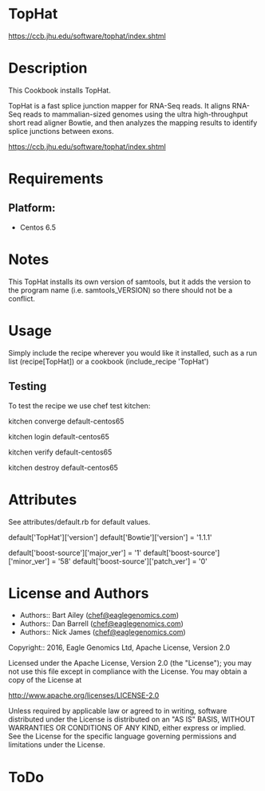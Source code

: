 # TopHat

https://ccb.jhu.edu/software/tophat/index.shtml

Description
===========
This Cookbook installs TopHat.

TopHat is a fast splice junction mapper for RNA-Seq reads. It aligns RNA-Seq reads to 
mammalian-sized genomes using the ultra high-throughput short read aligner 
Bowtie, and then analyzes the mapping results to identify splice junctions 
between exons.

https://ccb.jhu.edu/software/tophat/index.shtml 

Requirements
============

## Platform:

* Centos 6.5

Notes
=====
This TopHat installs its own version of samtools, but it adds the version to the program name (i.e. samtools_VERSION) so there should not be a conflict. 

Usage
=====
Simply include the recipe wherever you would like it installed, such as a run list (recipe[TopHat]) or a cookbook (include_recipe 'TopHat')

## Testing
To test the recipe we use chef test kitchen:

kitchen converge default-centos65 

kitchen login default-centos65

kitchen verify default-centos65

kitchen destroy default-centos65

Attributes
==========
See attributes/default.rb for default values.

default['TopHat']['version']
default['Bowtie']['version'] = '1.1.1'

default['boost-source']['major_ver'] = '1'
default['boost-source']['minor_ver'] = '58'
default['boost-source']['patch_ver'] = '0'

License and Authors
===================

* Authors:: Bart Ailey (<chef@eaglegenomics.com>)
* Authors:: Dan Barrell (<chef@eaglegenomics.com>)
* Authors:: Nick James (<chef@eaglegenomics.com>)
    

Copyright:: 2016, Eagle Genomics Ltd, Apache License, Version 2.0
    
Licensed under the Apache License, Version 2.0 (the "License");
you may not use this file except in compliance with the License.
You may obtain a copy of the License at

http://www.apache.org/licenses/LICENSE-2.0

Unless required by applicable law or agreed to in writing, software
distributed under the License is distributed on an "AS IS" BASIS,
WITHOUT WARRANTIES OR CONDITIONS OF ANY KIND, either express or implied.
See the License for the specific language governing permissions and
limitations under the License.
    
ToDo
====


